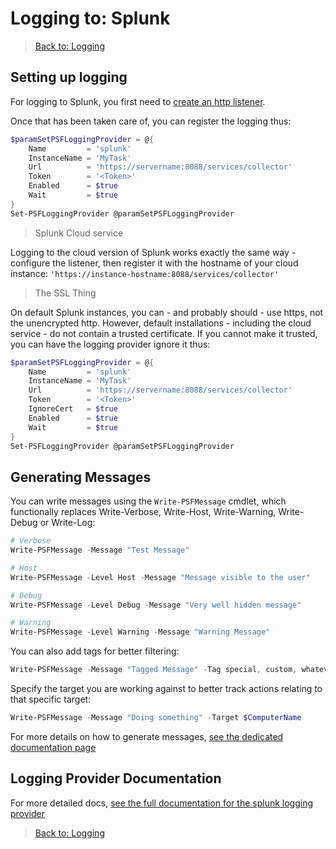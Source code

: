 ﻿# Logging to: Splunk

> [Back to: Logging](../../logging.html)

## Setting up logging

For logging to Splunk, you first need to [create an http listener](https://ntsystems.it/post/sending-events-to-splunks-http-event-collector-with-powershell).

Once that has been taken care of, you can register the logging thus:

```powershell
$paramSetPSFLoggingProvider = @{
    Name         = 'splunk'
    InstanceName = 'MyTask'
    Url          = 'https://servername:8088/services/collector'
    Token        = '<Token>'
    Enabled      = $true
    Wait         = $true
}
Set-PSFLoggingProvider @paramSetPSFLoggingProvider
```

> Splunk Cloud service

Logging to the cloud version of Splunk works exactly the same way - configure the listener, then register it with the hostname of your cloud instance: `'https://instance-hostname:8088/services/collector'`

> The SSL Thing

On default Splunk instances, you can - and probably should - use https, not the unencrypted http.
However, default installations - including the cloud service - do not contain a trusted certificate.
If you cannot make it trusted, you can have the logging provider ignore it thus:

```powershell
$paramSetPSFLoggingProvider = @{
    Name         = 'splunk'
    InstanceName = 'MyTask'
    Url          = 'https://servername:8088/services/collector'
    Token        = '<Token>'
    IgnoreCert   = $true
    Enabled      = $true
    Wait         = $true
}
Set-PSFLoggingProvider @paramSetPSFLoggingProvider
```

## Generating Messages

You can write messages using the `Write-PSFMessage` cmdlet, which functionally replaces Write-Verbose, Write-Host, Write-Warning, Write-Debug or Write-Log:

```powershell
# Verbose
Write-PSFMessage -Message "Test Message"

# Host
Write-PSFMessage -Level Host -Message "Message visible to the user"

# Debug
Write-PSFMessage -Level Debug -Message "Very well hidden message"

# Warning
Write-PSFMessage -Level Warning -Message "Warning Message"
```

You can also add tags for better filtering:

```powershell
Write-PSFMessage -Message "Tagged Message" -Tag special, custom, whatever
```

Specify the target you are working against to better track actions relating to that specific target:

```powershell
Write-PSFMessage -Message "Doing something" -Target $ComputerName
```

For more details on how to generate messages, [see the dedicated documentation page](../basics/writing-messages.html)

## Logging Provider Documentation

For more detailed docs, [see the full documentation for the splunk logging provider](../providers/splunk.html)

> [Back to: Logging](../../logging.html)
